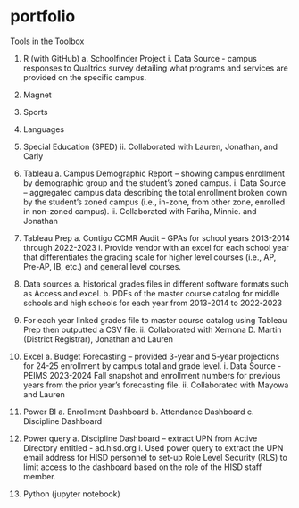 # portfolio
Tools in the Toolbox
1.	R (with GitHub)
a.	Schoolfinder Project
i.	Data Source - campus responses to Qualtrics survey detailing what programs and services are provided on the specific campus.
1.	Magnet
2.	Sports
3.	Languages
4.	Special Education (SPED)
ii.	Collaborated with Lauren, Jonathan, and Carly

2.	Tableau
a.	Campus Demographic Report – showing campus enrollment by demographic group and the student’s zoned campus.
i.	Data Source – aggregated campus data describing the total enrollment broken down by the student’s zoned campus (i.e., in-zone, from other zone, enrolled in non-zoned campus).
ii.	Collaborated with Fariha, Minnie. and Jonathan

3.	Tableau Prep
a.	Contigo CCMR Audit – GPAs for school years 2013-2014 through 2022-2023
i.	Provide vendor with an excel for each school year that differentiates the grading scale for higher level courses (i.e., AP, Pre-AP, IB, etc.) and general level courses.
1.	Data sources
a.	historical grades files in different software formats such as Access and excel.
b.	PDFs of the master course catalog for middle schools and high schools for each year from 2013-2014 to 2022-2023
2.	For each year linked grades file to master course catalog using Tableau Prep then outputted a CSV file.
ii.	Collaborated with Xernona D. Martin (District Registrar), Jonathan and Lauren
4.	Excel
a.	Budget Forecasting – provided 3-year and 5-year projections for 24-25 enrollment by campus total and grade level.
i.	Data Source - PEIMS 2023-2024 Fall snapshot and enrollment numbers for previous years from the prior year’s forecasting file.
ii.	Collaborated with Mayowa and Lauren
5.	Power BI 
a.	Enrollment Dashboard
b.	Attendance Dashboard
c.	Discipline Dashboard

6.	Power query 
a.	Discipline Dashboard – extract UPN from Active Directory entitled - ad.hisd.org
i.	Used power query to extract the UPN email address for HISD personnel to set-up Role Level Security (RLS) to limit access to the dashboard based on the role of the HISD staff member.

7.	Python (jupyter notebook)
